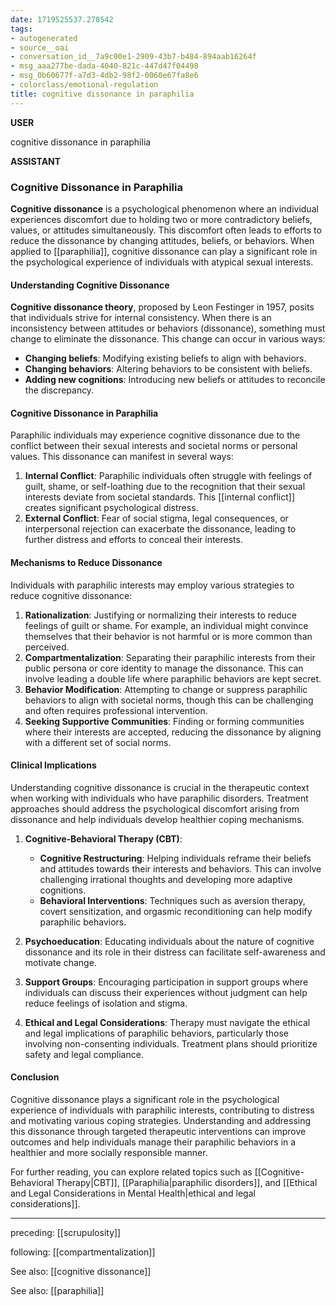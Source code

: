 ```yaml
---
date: 1719525537.278542
tags:
- autogenerated
- source__oai
- conversation_id__7a9c00e1-2909-43b7-b484-894aab16264f
- msg_aaa277be-dada-4040-821c-447d47f04498
- msg_0b60677f-a7d3-4db2-98f2-0060e67fa8e6
- colorclass/emotional-regulation
title: cognitive dissonance in paraphilia
---
```


**USER**

cognitive dissonance in paraphilia


**ASSISTANT**

### Cognitive Dissonance in Paraphilia

**Cognitive dissonance** is a psychological phenomenon where an individual experiences discomfort due to holding two or more contradictory beliefs, values, or attitudes simultaneously. This discomfort often leads to efforts to reduce the dissonance by changing attitudes, beliefs, or behaviors. When applied to [[paraphilia]], cognitive dissonance can play a significant role in the psychological experience of individuals with atypical sexual interests.

#### Understanding Cognitive Dissonance

**Cognitive dissonance theory**, proposed by Leon Festinger in 1957, posits that individuals strive for internal consistency. When there is an inconsistency between attitudes or behaviors (dissonance), something must change to eliminate the dissonance. This change can occur in various ways:
- **Changing beliefs**: Modifying existing beliefs to align with behaviors.
- **Changing behaviors**: Altering behaviors to be consistent with beliefs.
- **Adding new cognitions**: Introducing new beliefs or attitudes to reconcile the discrepancy.

#### Cognitive Dissonance in Paraphilia

Paraphilic individuals may experience cognitive dissonance due to the conflict between their sexual interests and societal norms or personal values. This dissonance can manifest in several ways:

1. **Internal Conflict**: Paraphilic individuals often struggle with feelings of guilt, shame, or self-loathing due to the recognition that their sexual interests deviate from societal standards. This [[internal conflict]] creates significant psychological distress.
2. **External Conflict**: Fear of social stigma, legal consequences, or interpersonal rejection can exacerbate the dissonance, leading to further distress and efforts to conceal their interests.

#### Mechanisms to Reduce Dissonance

Individuals with paraphilic interests may employ various strategies to reduce cognitive dissonance:

1. **Rationalization**: Justifying or normalizing their interests to reduce feelings of guilt or shame. For example, an individual might convince themselves that their behavior is not harmful or is more common than perceived.
2. **Compartmentalization**: Separating their paraphilic interests from their public persona or core identity to manage the dissonance. This can involve leading a double life where paraphilic behaviors are kept secret.
3. **Behavior Modification**: Attempting to change or suppress paraphilic behaviors to align with societal norms, though this can be challenging and often requires professional intervention.
4. **Seeking Supportive Communities**: Finding or forming communities where their interests are accepted, reducing the dissonance by aligning with a different set of social norms.

#### Clinical Implications

Understanding cognitive dissonance is crucial in the therapeutic context when working with individuals who have paraphilic disorders. Treatment approaches should address the psychological discomfort arising from dissonance and help individuals develop healthier coping mechanisms.

1. **Cognitive-Behavioral Therapy (CBT)**:
   - **Cognitive Restructuring**: Helping individuals reframe their beliefs and attitudes towards their interests and behaviors. This can involve challenging irrational thoughts and developing more adaptive cognitions.
   - **Behavioral Interventions**: Techniques such as aversion therapy, covert sensitization, and orgasmic reconditioning can help modify paraphilic behaviors.

2. **Psychoeducation**: Educating individuals about the nature of cognitive dissonance and its role in their distress can facilitate self-awareness and motivate change.

3. **Support Groups**: Encouraging participation in support groups where individuals can discuss their experiences without judgment can help reduce feelings of isolation and stigma.

4. **Ethical and Legal Considerations**: Therapy must navigate the ethical and legal implications of paraphilic behaviors, particularly those involving non-consenting individuals. Treatment plans should prioritize safety and legal compliance.

#### Conclusion

Cognitive dissonance plays a significant role in the psychological experience of individuals with paraphilic interests, contributing to distress and motivating various coping strategies. Understanding and addressing this dissonance through targeted therapeutic interventions can improve outcomes and help individuals manage their paraphilic behaviors in a healthier and more socially responsible manner.

For further reading, you can explore related topics such as [[Cognitive-Behavioral Therapy|CBT]], [[Paraphilia|paraphilic disorders]], and [[Ethical and Legal Considerations in Mental Health|ethical and legal considerations]].


---

preceding: [[scrupulosity]]  


following: [[compartmentalization]]

See also: [[cognitive dissonance]]


See also: [[paraphilia]]
